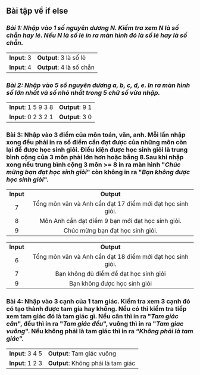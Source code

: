 ## Bài tập về if else

### *Bài 1: Nhập vào 1 số nguyên dương N. Kiểm tra xem N là số chẵn hay lẻ. Nếu N là số lẻ in ra màn hình đó là số lẻ hay là số chẵn.*

|||
|---|---|
|**Input**: 3| **Output**: 3 là số lẻ|
|**Input**: 4| **Output**: 4 là số chẵn|

### *Bài 2: Nhập vào 5 số nguyên dương a, b, c, d, e. In ra màn hình số lớn nhất và số nhỏ nhất trong 5 chữ số vừa nhập.*

|||
|---|---|
|**Input**: 1 5 9 3 8| **Output**: 9 1|
|**Input**: 0 2 3 2 1| **Output**: 3 0|

### Bài 3: Nhập vào 3 điểm của môn toán, văn, anh. Mỗi lần nhập xong đều phải in ra số điểm cần đạt được của những môn còn lại để được học sinh giỏi. Điều kiện được học sinh giỏi là trung bình cộng của 3 môn phải lớn hơn hoặc bằng 8.Sau khi nhập xong nếu trung bình cộng 3 môn >= 8 in ra màn hình "*Chúc mừng bạn đạt học sinh giỏi*" còn không in ra "*Bạn không được học sinh giỏi*". 

|||
|:---:|:---:|
|**Input**|   **Output**
|7 |Tổng môn văn và Anh cần đạt 17 điểm mới đạt học sinh giỏi.|
|8 |Môn Anh cần đạt điểm 9 bạn mới đạt học sinh giỏi.|
|9 |Chúc mừng bạn đạt học sinh giỏi.|

|||
|:---:|:---:|
|**Input**|**Output**|
|6| Tổng môn văn và Anh cần đạt 18 điểm mới đạt học sinh giỏi.|
|7| Bạn không đủ điểm để đạt học sinh giỏi|
|9| Bạn không được học sinh giỏi|

### Bài 4: Nhập vào 3 cạnh của 1 tam giác. Kiểm tra xem 3 cạnh đó có tạo thành được tam gia hay không. Nếu có thì kiểm tra tiếp xem tam giác đó là tam giác gì. Nếu cân thì in ra "*Tam giác cân*", đều thì in ra "*Tam giác đều*", vuông thì in ra "*Tam giac vuông*". Nếu không phải là tam giác thì in ra “*Không phải là tam giác*”.

|||
|---|---|
|**Input**: 3 4 5| **Output**: Tam giác vuông|
|**Input**: 1 2 3| **Output**: Không phải là tam giác|
